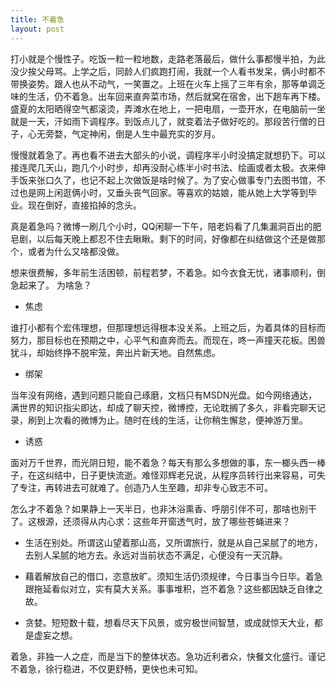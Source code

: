 ```yaml
---
title: 不着急
layout: post
---
```

打小就是个慢性子。吃饭一粒一粒地数，走路老落最后，做什么事都慢半拍，为此没少挨父母骂。上学之后，同龄人们疯跑打闹，我就一个人看书发呆，俩小时都不带换姿势。跟人也从不动气，一笑置之。上班在火车上摇了三年有余，那等单调乏味的生活，仍不着急。出车回来直奔菜市场，然后就窝在宿舍，出下趟车再下楼。盛夏的太阳晒得空气都滚烫，弄滩水在地上，一把电扇，一壶开水，在电脑前一坐就是一天，汗如雨下调程序。到饭点儿了，就变着法子做好吃的。那段苦行僧的日子，心无旁婺，气定神闲，倒是人生中最充实的岁月。

慢慢就着急了。再也看不进去大部头的小说，调程序半小时没搞定就想扔下。可以接连爬几天山，跑几个小时步，却再没耐心练半小时书法、绘画或者太极。衣来伸手饭来张口久了，也记不起上次做饭是啥时候了。为了安心做事专门去图书馆，不过也是网上闲逛俩小时，又垂头丧气回家。等喜欢的姑娘，能从她上大学等到毕业。现在倒好，直接掐掉的念头。

真是着急吗？微博一刷几个小时，QQ闲聊一下午，陪老妈看了几集漏洞百出的肥皂剧，以后每天晚上都忍不住去瞅瞅。剩下的时间，好像都在纠结做这个还是做那个，或者为什么又啥都没做。

想来很费解，多年前生活困顿，前程若梦，不着急。如今衣食无忧，诸事顺利，倒急起来了。 为啥急？

*  焦虑

谁打小都有个宏伟理想，但那理想远得根本没关系。上班之后，为着具体的目标而努力，那目标也在预期之中，心平气和直奔而去。而现在，咚一声撞天花板。困兽犹斗，却始终挣不脱牢笼，奔出片新天地。自然焦虑。

*  绑架

当年没有网络，遇到问题只能自己琢磨，文档只有MSDN光盘。如今网络通达，满世界的知识指尖即达，却成了聊天控，微博控，无论耽搁了多久，非看完聊天记录，刷到上次看的微博为止。随时在线的生活，让你稍生懈怠，便神游万里。

*  诱惑

面对万千世界，而光阴日短，能不着急？每天有那么多想做的事，东一榔头西一棒子，在这纠结中，日子更快流逝。难怪邓辉老兄说，从程序员转行出来容易，可失了专注，再转进去可就难了。创造乃人生至趣，却非专心致志不可。

怎么才不着急？如果静上一天半日，也非沐浴熏香、呼朋引伴不可，那啥也别干了。这根源，还须得从内心求：这些年开窗透气时，放了哪些苍蝇进来？

*  生活在别处。所谓这山望着那山高，又所谓旅行，就是从自己呆腻了的地方，去别人呆腻的地方去。永远对当前状态不满足，心便没有一天沉静。

*  藉着解放自己的借口，恣意放旷。须知生活仍须规律，今日事当今日毕。着急跟拖延看似对立，实有莫大关系。事事堆积，岂不着急？这些都因缺乏自律之故。

*  贪婪。短短数十载，想看尽天下风景，或穷极世间智慧，或成就惊天大业，都是虚妄之想。


着急，非独一人之症，而是当下的整体状态。急功近利者众，快餐文化盛行。谨记不着急，徐行稳进，不仅更舒畅，更快也未可知。
